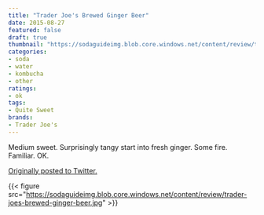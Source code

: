 ```yaml
---
title: "Trader Joe's Brewed Ginger Beer"
date: 2015-08-27
featured: false
draft: true
thumbnail: "https://sodaguideimg.blob.core.windows.net/content/review/thumbs/trader-joes-brewed-ginger-beer.jpg"
categories:
- soda
- water
- kombucha
- other
ratings:
- ok
tags:
- Quite Sweet
brands:
- Trader Joe's
---
```


Medium sweet. Surprisingly tangy start into fresh ginger. Some fire. Familiar. OK.

[Originally posted to Twitter.](https://twitter.com/Cavorter/status/637074466565066752)

{{< figure src="https://sodaguideimg.blob.core.windows.net/content/review/trader-joes-brewed-ginger-beer.jpg" >}}

